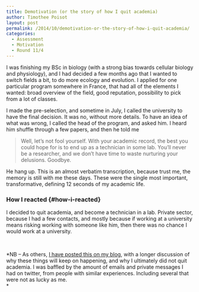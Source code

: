 ```yaml
---
title: Demotivation (or the story of how I quit academia)
author: Timothee Poisot
layout: post
permalink: /2014/10/demotivation-or-the-story-of-how-i-quit-academia/
categories:
  - Assessment
  - Motivation
  - Round 11/4
---
```

I was finishing my BSc in biology (with a strong bias towards cellular biology and physiology), and I had decided a few months ago that I wanted to switch fields a bit, to do more ecology and evolution. I applied for one particular program somewhere in France, that had all of the elements I wanted: broad overview of the field, good reputation, possibility to pick from a lot of classes.

I made the pre-selection, and sometime in July, I called the university to have the final decision. It was no, without more details. To have an idea of what was wrong, I called the head of the program, and asked him. I heard him shuffle through a few papers, and then he told me

> Well, let’s not fool yourself. With your academic record, the best you could hope for is to end up as a technician in some lab. You’ll never be a researcher, and we don’t have time to waste nurturing your delusions. Goodbye.

He hang up. This is an almost verbatim transcription, because trust me, the memory is still with me these days. These were the single most important, transformative, defining 12 seconds of my academic life.

### **How I reacted** {#how-i-reacted}

I decided to quit academia, and become a technician in a lab. Private sector, because I had a few contacts, and mostly because if working at a university means risking working with someone like him, then there was no chance I would work at a university.

&nbsp;

*NB &#8211; As others, <a href="http://timotheepoisot.fr/2014/10/14/how-i-quit-academia/" target="_blank">I have posted this on my blog</a>, with a longer discussion of why these things will keep on happening, and why I ultimately did not quit academia. I was baffled by the amount of emails and private messages I had on twitter, from people with similar experiences. Including several that were not as lucky as me.  
*